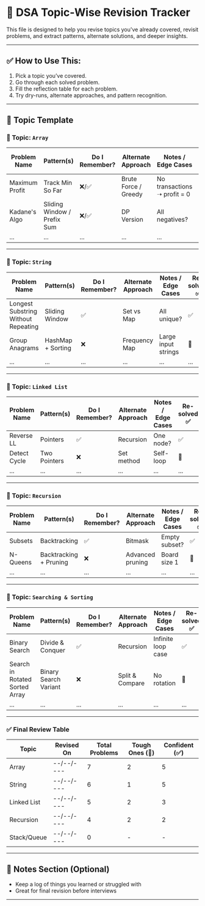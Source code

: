 # 🧠 DSA Topic-Wise Revision Tracker

This file is designed to help you revise topics you've already covered, revisit problems, and extract patterns, alternate solutions, and deeper insights.

---

## ✅ How to Use This:
1. Pick a topic you’ve covered.
2. Go through each solved problem.
3. Fill the reflection table for each problem.
4. Try dry-runs, alternate approaches, and pattern recognition.

---

## 📘 Topic Template

### 📌 Topic: `Array`

| Problem Name | Pattern(s) | Do I Remember? | Alternate Approach | Notes / Edge Cases | Re-solved ✅ |
|--------------|------------|----------------|---------------------|--------------------|--------------|
| Maximum Profit | Track Min So Far | ❌/✅ | Brute Force / Greedy | No transactions ➝ profit = 0 | ✅ |
| Kadane's Algo | Sliding Window / Prefix Sum | ❌/✅ | DP Version | All negatives? | 🔁 |
| ... | ... | ... | ... | ... | ... |

---

### 📌 Topic: `String`

| Problem Name | Pattern(s) | Do I Remember? | Alternate Approach | Notes / Edge Cases | Re-solved ✅ |
|--------------|------------|----------------|---------------------|--------------------|--------------|
| Longest Substring Without Repeating | Sliding Window | ✅ | Set vs Map | All unique? | ✅ |
| Group Anagrams | HashMap + Sorting | ❌ | Frequency Map | Large input strings | 🔁 |
| ... | ... | ... | ... | ... | ... |

---

### 📌 Topic: `Linked List`

| Problem Name | Pattern(s) | Do I Remember? | Alternate Approach | Notes / Edge Cases | Re-solved ✅ |
|--------------|------------|----------------|---------------------|--------------------|--------------|
| Reverse LL | Pointers | ✅ | Recursion | One node? | ✅ |
| Detect Cycle | Two Pointers | ❌ | Set method | Self-loop | 🔁 |
| ... | ... | ... | ... | ... | ... |

---

### 📌 Topic: `Recursion`

| Problem Name | Pattern(s) | Do I Remember? | Alternate Approach | Notes / Edge Cases | Re-solved ✅ |
|--------------|------------|----------------|---------------------|--------------------|--------------|
| Subsets | Backtracking | ✅ | Bitmask | Empty subset? | ✅ |
| N-Queens | Backtracking + Pruning | ❌ | Advanced pruning | Board size 1 | 🔁 |
| ... | ... | ... | ... | ... | ... |

---

### 📌 Topic: `Searching & Sorting`

| Problem Name | Pattern(s) | Do I Remember? | Alternate Approach | Notes / Edge Cases | Re-solved ✅ |
|--------------|------------|----------------|---------------------|--------------------|--------------|
| Binary Search | Divide & Conquer | ✅ | Recursion | Infinite loop case | ✅ |
| Search in Rotated Sorted Array | Binary Search Variant | ❌ | Split & Compare | No rotation | 🔁 |
| ... | ... | ... | ... | ... | ... |

---

### ✅ Final Review Table

| Topic | Revised On | Total Problems | Tough Ones (🔁) | Confident (✅) |
|-------|------------|----------------|------------------|----------------|
| Array | --/--/---- |       7        |        2         |       5        |
| String | --/--/---- |       6        |        1         |       5        |
| Linked List | --/--/---- |    5     |     2         |     3      |
| Recursion | --/--/---- |    4     |     2         |     2      |
| Stack/Queue | --/--/---- |    0     |     -         |     -      |

---

## 📝 Notes Section (Optional)

- Keep a log of things you learned or struggled with
- Great for final revision before interviews

---

